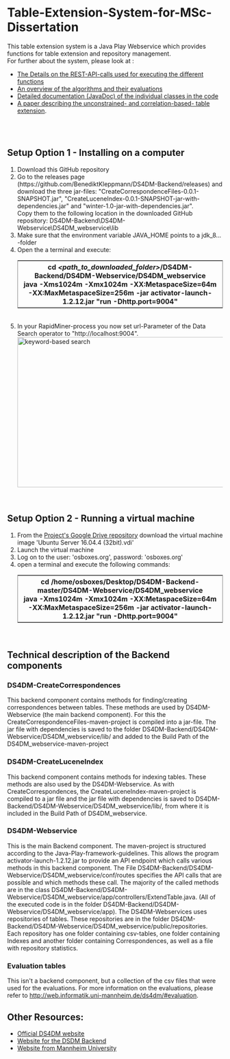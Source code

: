 # Table-Extension-System-for-MSc-Dissertation

This table extension system is a Java Play Webservice which provides functions for table extension and repository management. <br>
For further about the system, please look at :
<ul>
  <li><a href="http://web.informatik.uni-mannheim.de/ds4dm/API-definition.html">The Details on the REST-API-calls used for executing the different functions</a>
  <li><a href="http://web.informatik.uni-mannheim.de/ds4dm/">An overview of the algorithms and their evaluations</a>
  <li><a href="http://web.informatik.uni-mannheim.de/ds4dm/Javadoc/index.html">Detailed documentation (JavaDoc) of the individual classes in the code</a>
  <li><a href="https://dws.informatik.uni-mannheim.de/fileadmin/lehrstuehle/ki/pub/KleppmannBizer-DensityAndCorrelationBasedTableExtension-LWDA2018.pdf">A paper describing the unconstrained- and correlation-based- table extension</a>.
</ul>	
<br>
<br>


## Setup Option 1 - Installing on a computer
<ol>
  <li>Download this GitHub repository
  <li> Go to the releases page (https://github.com/BenediktKleppmann/DS4DM-Backend/releases) and download the three jar-files: "CreateCorrespondenceFiles-0.0.1-SNAPSHOT.jar", "CreateLuceneIndex-0.0.1-SNAPSHOT-jar-with-dependencies.jar" and "winter-1.0-jar-with-dependencies.jar". <br>
    Copy them to the following location in the downloaded GitHub repository: DS4DM-Backend\DS4DM-Webservice\DS4DM_webservice\lib
  <li>Make sure that the environment variable JAVA_HOME points to a jdk_8... -folder
  <li>Open the a terminal and execute:<br>
    <table frame="box">
      <tr>
        <th>
		  cd <i>&lt;path_to_downloaded_folder&gt;</i>/DS4DM-Backend/DS4DM-Webservice/DS4DM_webservice<br>
          java -Xms1024m -Xmx1024m -XX:MetaspaceSize=64m -XX:MaxMetaspaceSize=256m -jar activator-launch-1.2.12.jar "run -Dhttp.port=9004"
        </th>
      </tr>
    </table><br>
   <li>In your RapidMiner-process you now set url-Parameter of the Data Search operator to "http://localhost:9004".<br>
     <img class="img-responsive" src="http://web.informatik.uni-mannheim.de/ds4dm/images/Set_URL_in_Data_Search_operator.png" alt="keyword-based search" height="350" width="900" align="middle"  style="display: block; margin-left:auto; margin-right: auto;z-index: 1;">  
</ol>
<br>


## Setup Option 2 - Running a virtual machine
<ol>
  <li>From the <a href="https://drive.google.com/drive/u/2/folders/10FXg3QIXJXtIux78sqlpsGhKbNd6VVkp">Project's Google Drive repository</a> download the virtual machine image 'Ubuntu Server 16.04.4 (32bit).vdi'
  <li>Launch the virtual machine
  <li>Log on to the user: 'osboxes.org', password: 'osboxes.org'
  <li>open a terminal and execute the following commands:<br>
	  <table frame="box">
		  <tr>
			<th>
			  cd /home/osboxes/Desktop/DS4DM-Backend-master/DS4DM-Webservice/DS4DM_webservice<br>
			  java -Xms1024m -Xmx1024m -XX:MetaspaceSize=64m -XX:MaxMetaspaceSize=256m -jar activator-launch-1.2.12.jar "run -Dhttp.port=9004"
			</th>
		  </tr>
		</table><br>
</ol>


## Technical description of the Backend components
### DS4DM-CreateCorrespondences
This backend component contains methods for finding/creating correspondences between tables. These methods are used by DS4DM-Webservice (the main backend component). For this the CreateCorrespondenceFiles-maven-project is compiled into a jar-file. The jar file with dependencies is saved to the folder DS4DM-Backend/DS4DM-Webservice/DS4DM_webservice/lib/ and added to the Build Path of the DS4DM_webservice-maven-project

### DS4DM-CreateLuceneIndex
This backend component contains methods for indexing tables. These methods are also used by the DS4DM-Webservice. As with CreateCorrespondences, the CreateLuceneIndex-maven-project is compiled to a jar file and the jar file with dependencies is saved to DS4DM-Backend/DS4DM-Webservice/DS4DM_webservice/lib/, from where it is included in the Build Path of DS4DM_webservice.

### DS4DM-Webservice
This is the main Backend component. 
The maven-project is structured according to the Java-Play-framework-guidelines. This allows the program activator-launch-1.2.12.jar to provide an API endpoint which calls various methods in this backend component.
The File DS4DM-Backend/DS4DM-Webservice/DS4DM_webservice/conf/routes specifies the API calls that are possible and which methods these call. The majority of the called methods are in the class DS4DM-Backend/DS4DM-Webservice/DS4DM_webservice/app/controllers/ExtendTable.java. (All of the executed code is in the folder DS4DM-Backend/DS4DM-Webservice/DS4DM_webservice/app).
The DS4DM-Webservices uses repositories of tables. These repositories are in the folder DS4DM-Backend/DS4DM-Webservice/DS4DM_webservice/public/repositories. Each repository has one folder containing csv-tables, one folder containing Indexes and another folder containing Correspondences, as well as a file with repository statistics.

### Evaluation tables
This isn't a backend component, but a collection of the csv files that were used for the evaluations. For more information on the evaluations, please refer to http://web.informatik.uni-mannheim.de/ds4dm/#evaluation.



## Other Resources:
<ul>
  <li><a href="http://ds4dm.de/">Official DS4DM website</a>
  <li><a href="http://web.informatik.uni-mannheim.de/ds4dm/">Website for the DSDM Backend</a>
  <li><a href="http://dws.informatik.uni-mannheim.de/en/projects/ds4dm-data-search-for-data-mining/">Website from Mannheim University</a>
</ul>


